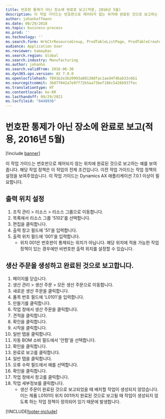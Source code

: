 ```yaml
---
title: 번호판 통제가 아닌 장소에 완료로 보고(적용, 2016년 5월)
description: 이 작업 가이드는 번호판으로 제어되지 않는 위치에 완료된 것으로 보고하는 예를 보여줍니다.
author: johanhoffmann
ms.date: 08/29/2018
ms.topic: business-process
ms.prod: ''
ms.technology: ''
ms.search.form: WrkCtrResourceGroup, ProdTableListPage, ProdTableCreate, InventItemIdLookupPurchase, ProdParmCostEstimation, ProdParmStartUp, ProdParmReportFinished, WHSWorkTable
audience: Application User
ms.reviewer: kamaybac
ms.search.region: Global
ms.search.industry: Manufacturing
ms.author: johanho
ms.search.validFrom: 2016-06-30
ms.dyn365.ops.version: AX 7.0.0
ms.openlocfilehash: f891b2e3b20993a08138dfac1aed4f4bab33c6b1
ms.sourcegitcommit: 3b87f042a7e97f72b5aa73bef186c5426b937fec
ms.translationtype: HT
ms.contentlocale: ko-KR
ms.lasthandoff: 09/29/2021
ms.locfileid: "8448936"
---
```

# <a name="report-as-finished-to-a-non-license-plate-controlled-location--application-may-2016"></a>번호판 통제가 아닌 장소에 완료로 보고(적용, 2016년 5월)

[!include [banner](../../includes/banner.md)]

이 작업 가이드는 번호판으로 제어되지 않는 위치에 완료된 것으로 보고하는 예를 보여줍니다. 해당 작업 정책은 이 작업의 전제 조건입니다. 이전 작업 가이드는 작업 정책의 설정을 보여주었습니다. 이 작업 가이드는 Dynamics AX 애플리케이션 7.0.1 이상이 필요합니다.




## <a name="set-up-an-output-location"></a>출력 위치 설정
1. 조직 관리 > 리소스 > 리소스 그룹으로 이동합니다.
2. 목록에서 리소스 그룹 '5102'를 선택합니다.
3. 편집을 클릭합니다.
4. 출력 창고 필드에 '51'을 입력합니다.
5. 출력 위치 필드에 '001'을 입력합니다.
    * 위치 001은 번호판이 통제되는 위치가 아닙니다. 해당 위치에 적용 가능한 작업 정책이 있는 경우에만 비번호판 출력 위치를 설정할 수 있습니다.  

## <a name="create-a-production-order-and-report-it-as-finished"></a>생산 주문을 생성하고 완료된 것으로 보고합니다.
1. 페이지를 닫습니다.
2. 생산 관리 > 생산 주문 > 모든 생산 주문으로 이동합니다.
3. 새로운 생산 주문을 클릭합니다.
4. 품목 번호 필드에 'L0101'을 입력합니다.
5. 만들기를 클릭합니다.
6. 작업 창에서 생산 주문을 클릭합니다.
7. 견적을 클릭합니다.
8. 확인을 클릭합니다.
9. 시작을 클릭합니다.
10. 일반 탭을 클릭합니다.
11. 자동 BOM 소비 필드에서 '안함'을 선택합니다.
12. 확인을 클릭합니다.
13. 완료로 보고를 클릭합니다.
14. 일반 탭을 클릭합니다.
15. 오류 수락 필드에서 예를 선택합니다.
16. 확인을 클릭합니다.
17. 작업 창에서 창고를 클릭합니다.
18. 작업 세부정보를 클릭합니다.
    * 생산 주문이 완료된 것으로 보고되었을 때 배치할 작업이 생성되지 않았습니다. 이는 제품 L0101이 위치 001까지 완료된 것으로 보고될 때 작업이 생성되지 않도록 하는 작업 정책이 정의되어 있기 때문에 발생합니다.  



[!INCLUDE[footer-include](../../../includes/footer-banner.md)]